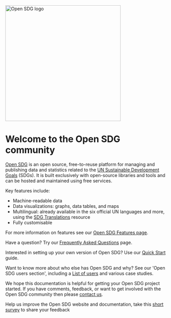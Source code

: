 <img alt="Open SDG logo" src="img/OpenSDG.png" width="360" />

<h1>Welcome to the Open SDG community</h1>

[Open SDG](https://github.com/open-sdg/open-sdg) is an open source, free-to-reuse platform for managing and publishing data and statistics related to the [UN Sustainable Development Goals](https://www.un.org/sustainabledevelopment/sustainable-development-goals/) (SDGs). It is built exclusively with open-source libraries and tools and can be hosted and maintained using free services.

Key features include:

* Machine-readable data
* Data visualizations: graphs, data tables, and maps
* Multilingual: already available in the six official UN languages and more, using the [SDG Translations](https://open-sdg.github.io/sdg-translations/) resource
* Fully customisable

For more information on features see our [Open SDG Features page](open-sdg-features.md).

Have a question? Try our [Frequently Asked Questions](faq.md) page.

Interested in setting up your own version of Open SDG? Use our [Quick Start](quick-start.md) guide.

Want to know more about who else has Open SDG and why? See our 'Open SDG users section', including a [List of users](https://open-sdg.org/community) and various case studies.

We hope this documentation is helpful for getting your Open SDG project started. If you have comments, feedback, or want to get involved with the Open SDG community then please [contact us](support.md).

Help us improve the Open SDG website and documentation, take this [short survey](https://www.surveymonkey.co.uk/r/DFVB8PJ) to share your feedback
